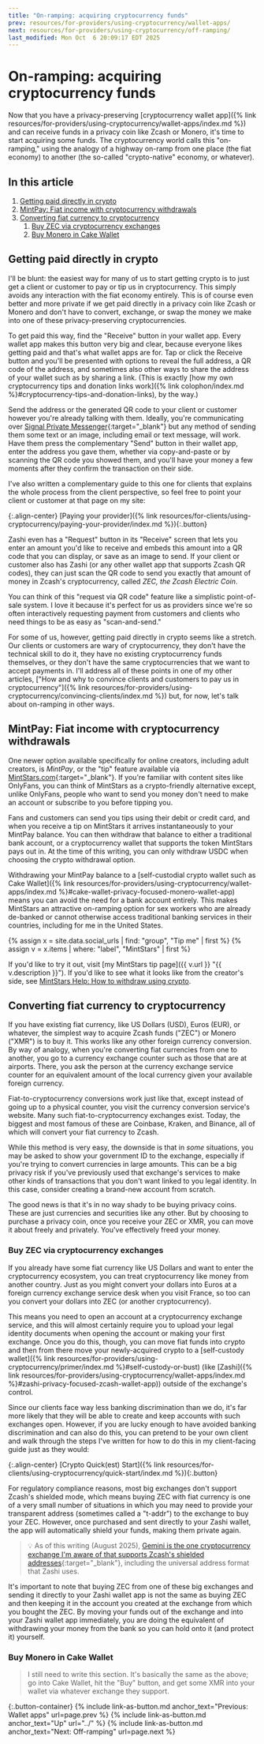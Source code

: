 ```yaml
---
title: "On-ramping: acquiring cryptocurrency funds"
prev: resources/for-providers/using-cryptocurrency/wallet-apps/
next: resources/for-providers/using-cryptocurrency/off-ramping/
last_modified: Mon Oct  6 20:09:17 EDT 2025
---
```


# On-ramping: acquiring cryptocurrency funds

Now that you have a privacy-preserving [cryptocurrency wallet app]({% link resources/for-providers/using-cryptocurrency/wallet-apps/index.md %}) and can receive funds in a privacy coin like Zcash or Monero, it's time to start acquiring some funds. The cryptocurrency world calls this "on-ramping," using the analogy of a highway on-ramp from one place (the fiat economy) to another (the so-called "crypto-native" economy, or whatever).

## In this article

1. [Getting paid directly in crypto](#getting-paid-directly-in-crypto)
1. [MintPay: Fiat income with cryptocurrency withdrawals](#mintpay-fiat-income-with-cryptocurrency-withdrawals)
1. [Converting fiat currency to cryptocurrency](#converting-fiat-currency-to-cryptocurrency)
    1. [Buy ZEC via cryptocurrency exchanges](#buy-zec-via-cryptocurrency-exchanges)
    1. [Buy Monero in Cake Wallet](#buy-monero-in-cake-wallet)

## Getting paid directly in crypto

I'll be blunt: the easiest way for many of us to start getting crypto is to just get a client or customer to pay or tip us in cryptocurrency. This simply avoids any interaction with the fiat economy entirely. This is of course even better and more private if we get paid directly in a privacy coin like Zcash or Monero and don't have to convert, exchange, or swap the money we make into one of these privacy-preserving cryptocurrencies.

To get paid this way, find the "Receive" button in your wallet app. Every wallet app makes this button very big and clear, because everyone likes getting paid and that's what wallet apps are for. Tap or click the Receive button and you'll be presented with options to reveal the full address, a QR code of the address, and sometimes also other ways to share the address of your wallet such as by sharing a link. (This is exactly [how my own cryptocurrency tips and donation links work]({% link colophon/index.md %}#cryptocurrency-tips-and-donation-links), by the way.)

Send the address or the generated QR code to your client or customer however you're already talking with them. Ideally, you're communicating over [Signal Private Messenger](https://Signal.org/){:target="_blank"} but any method of sending them some text or an image, including email or text message, will work. Have them press the complementary "Send" button in their wallet app, enter the address you gave them, whether via copy-and-paste or by scanning the QR code you showed them, and you'll have your money a few moments after they confirm the transaction on their side.

I've also written a complementary guide to this one for clients that explains the whole process from the client perspective, so feel free to point your client or customer at that page on my site:

{:.align-center}
[Paying your provider]({% link resources/for-clients/using-cryptocurrency/paying-your-provider/index.md %}){:.button}

Zashi even has a "Request" button in its "Receive" screen that lets you enter an amount you'd like to receive and embeds this amount into a QR code that you can display, or save as an image to send. If your client or customer also has Zashi (or any other wallet app that supports Zcash QR codes), they can just scan the QR code to send you exactly that amount of money in Zcash's cryptocurrency, called *ZEC, the Zcash Electric Coin*.

You can think of this "request via QR code" feature like a simplistic point-of-sale system. I love it because it's perfect for us as providers since we're so often interactively requesting payment from customers and clients who need things to be as easy as "scan-and-send."

For some of us, however, getting paid directly in crypto seems like a stretch. Our clients or customers are wary of cryptocurrency, they don't have the technical skill to do it, they have no existing cryptocurrency funds themselves, or they don't have the same cryptocurrencies that we want to accept payments in. I'll address all of these points in one of my other articles, ["How and why to convince clients and customers to pay us in cryptocurrency"]({% link resources/for-providers/using-cryptocurrency/convincing-clients/index.md %}) but, for now, let's talk about on-ramping in other ways.

## MintPay: Fiat income with cryptocurrency withdrawals

One newer option available specifically for online creators, including adult creators, is *MintPay*, or the "tip" feature available via [MintStars.com](https://mintstars.com/){:target="_blank"}. If you're familiar with content sites like OnlyFans, you can think of MintStars as a crypto-friendly alternative except, unlike OnlyFans, people who want to send you money don't need to make an account or subscribe to you before tipping you.

Fans and customers can send you tips using their debit or credit card, and when you receive a tip on MintStars it arrives instantaneously to your MintPay balance. You can then withdraw that balance to either a traditional bank account, or a cryptocurrency wallet that supports the token MintStars pays out in. At the time of this writing, you can only withdraw USDC when choosing the crypto withdrawal option.

Withdrawing your MintPay balance to a [self-custodial crypto wallet such as Cake Wallet]({% link resources/for-providers/using-cryptocurrency/wallet-apps/index.md %}#cake-wallet-privacy-focused-monero-wallet-app) means you can avoid the need for a bank account entirely. This makes MintStars an attractive on-ramping option for sex workers who are already de-banked or cannot otherwise access traditional banking services in their countries, including for me in the United States.

{% assign x = site.data.social_urls | find: "group", "Tip me" | first %}
{% assign v = x.items | where: "label", "MintStars" | first %}

If you'd like to try it out, visit [my MintStars tip page]({{ v.url }} "{{ v.description }}"). If you'd like to see what it looks like from the creator's side, see [MintStars Help: How to withdraw using crypto](https://mintstars.frontkb.com/en/articles/1967553).

## Converting fiat currency to cryptocurrency

If you have existing fiat currency, like US Dollars (USD), Euros (EUR), or whatever, the simplest way to acquire Zcash funds ("ZEC") or Monero ("XMR") is to buy it. This works like any other foreign currency conversion. By way of analogy, when you're converting fiat currencies from one to another, you go to a currency exchange counter such as those that are at airports. There, you ask the person at the currency exchange service counter for an equivalent amount of the local currency given your available foreign currency.

Fiat-to-cryptocurrency conversions work just like that, except instead of going up to a physical counter, you visit the currency conversion service's website. Many such fiat-to-cryptocurrency exchanges exist. Today, the biggest and most famous of these are Coinbase, Kraken, and Binance, all of which will convert your fiat currency to Zcash.

While this method is very easy, the downside is that in *some* situations, you may be asked to show your government ID to the exchange, especially if you're trying to convert currencies in large amounts. This can be a big privacy risk if you've previously used that exchange's services to make other kinds of transactions that you don't want linked to you legal identity. In this case, consider creating a brand-new account from scratch.

The good news is that it's in no way shady to be buying privacy coins. These are just currencies and securities like any other. But by choosing to purchase a privacy coin, once you receive your ZEC or XMR, you can move it about freely and privately. You've effectively freed your money.

### Buy ZEC via cryptocurrency exchanges

If you already have some fiat currency like US Dollars and want to enter the cryptocurrency ecosystem, you can treat cryptocurrency like money from another country. Just as you might convert your dollars into Euros at a foreign currency exchange service desk when you visit France, so too can you convert your dollars into ZEC (or another cryptocurrency).

This means you need to open an account at a cryptocurrency exchange service, and this will almost certainly require you to upload your legal identity documents when opening the account or making your first exchange. Once you do this, though, you can move fiat funds into crypto and then from there move your newly-acquired crypto to a [self-custody wallet]({% link resources/for-providers/using-cryptocurrency/primer/index.md %}#self-custody-or-bust) (like [Zashi]({% link resources/for-providers/using-cryptocurrency/wallet-apps/index.md %}#zashi-privacy-focused-zcash-wallet-app)) outside of the exchange's control.

Since our clients face way less banking discrimination than we do, it's far more likely that they will be able to create and keep accounts with such exchanges open. However, if you are lucky enough to have avoided banking discrimination and can also do this, you can pretend to be your own client and walk through the steps I've written for how to do this in my client-facing guide just as they would:

{:.align-center}
[Crypto Quick(est) Start]({% link resources/for-clients/using-cryptocurrency/quick-start/index.md %}){:.button}

For regulatory compliance reasons, most big exchanges don't support Zcash's shielded mode, which means buying ZEC with fiat currency is one of a very small number of situations in which you may need to provide your transparent address (sometimes called a "t-addr") to the exchange to buy your ZEC. However, once purchased and sent directly to your Zashi wallet, the app will automatically shield your funds, making them private again.

> &#x1F4A1; As of this writing (August 2025), [Gemini is the one cryptocurrency exchange I'm aware of that supports Zcash's shielded addresses](https://www.gemini.com/blog/youre-one-step-closer-to-financial-freedom-with-shielded-zec-withdrawals){:target="_blank"}, including the universal address format that Zashi uses.

It's important to note that buying ZEC from one of these big exchanges and sending it directly to your Zashi wallet app is not the same as buying ZEC and then keeping it in the account you created at the exchange from which you bought the ZEC. By moving your funds out of the exchange and into your Zashi wallet app immediately, you are doing the equivalent of withdrawing your money from the bank so you can hold onto it (and protect it) yourself.

### Buy Monero in Cake Wallet

> I still need to write this section. It's basically the same as the above; go into Cake Wallet, hit the "Buy" button, and get some XMR into your wallet via whatever exchange they support.

{:.button-container}
{% include link-as-button.md anchor_text="Previous: Wallet apps" url=page.prev %} {% include link-as-button.md anchor_text="Up" url="../" %} {% include link-as-button.md anchor_text="Next: Off-ramping" url=page.next %}

